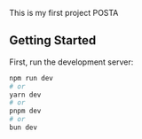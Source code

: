 This is my first project POSTA
## Getting Started

First, run the development server:

```bash
npm run dev
# or
yarn dev
# or
pnpm dev
# or
bun dev
```

